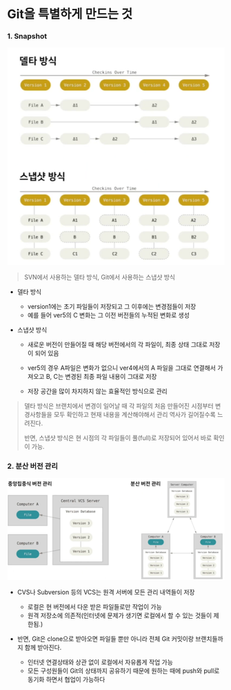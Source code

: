 # Git을 특별하게 만드는 것

### 1. Snapshot

![image-20221224171211580](assets/image-20221224171211580.png)

> SVN에서 사용하는 델타 방식, Git에서 사용하는 스냅샷 방식

- 델타 방식
  - version1에는 초기 파일들이 저장되고 그 이후에는 변경점들이 저장
  - 예를 들어 ver5의 C 변화는 그 이전 버전들의 누적된 변화로 생성

- 스냅샷 방식

  - 새로운 버전이 만들어질 때 해당 버전에서의 각 파일이, 최종 상태 그대로 저장이 되어 있음

  - ver5의 경우 A파일은 변화가 없으니 ver4에서의 A 파일을 그대로 연결해서 가져오고 B, C는 변경된 최종 파일 내용이 그대로 저장

  - 저장 공간을 많이 차지하지 않는 효율적인 방식으로 관리

> 델타 방식은 브랜치에서 변경이 일어날 때 각 파일의 처음 만들어진 시점부터 변경사항들을 모두 확인하고 현재 내용을 계산해야해서 관리 역사가 길어질수록 느려진다.
>
> 반면, 스냅샷 방식은 현 시점의 각 파일들이 풀(full)로 저장되어 있어서 바로 확인이 가능.



### 2. 분산 버전 관리

![image-20221224171834671](assets/image-20221224171834671.png)

- CVS나 Subversion 등의 VCS는 원격 서버에 모든 관리 내역들이 저장
  - 로컬은 현 버전에서 다운 받은 파일들로만 작업이 가능
  - 원격 저장소에 의존적(인터넷에 문제가 생기면 로컬에서 할 수 있는 것들이 제한됨.)

- 반면, Git은 clone으로 받아오면 파일들 뿐만 아니라 전체 Git 커밋이랑 브랜치들까지 함께 받아진다.
  - 인터넷 연결상태와 상관 없이 로컬에서 자유롭게 작업 가능
  - 모든 구성원들이 Git의 상태까지 공유하기 때문에 원하는 때에 push와 pull로 동기화 하면서 협업이 가능하다